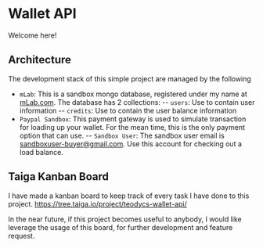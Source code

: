 # Wallet API
Welcome here!

## Architecture
The development stack of this simple project are managed by the following
- `mLab`: This is a sandbox mongo database, registered under my name at [mLab.com](http://mLab.com). The database
  has 2 collections:
  -- `users`: Use to contain user information
  -- `credits`: Use to contain the user balance information
- `Paypal Sandbox`: This payment gateway is used to simulate transaction for loading up your wallet. For the mean time, this is the only payment option that can use.
  -- `Sandbox User`: The sandbox user email is sandboxuser-buyer@gmail.com. Use this account for checking out a load balance.
  
## Taiga Kanban Board
I have made a kanban board to keep track of every task I have done to this project.
https://tree.taiga.io/project/teodycs-wallet-api/

In the near future, if this project becomes useful to anybody, I would like leverage the usage of this board, for
further development and feature request.
